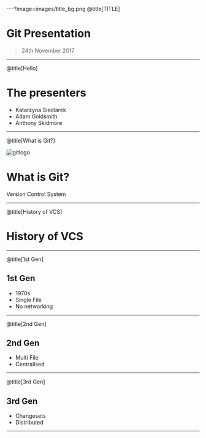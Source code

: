 ---?image=images/title_bg.png
@title[TITLE]
# Git Presentation
> 24th November 2017

---
@title[Hello]

# The presenters

* Katarzyna Siedlarek
* Adam Goldsmith
* Anthony Skidmore

---
@title[What is Git?]

![gitlogo](images/gitlogo.png&size=100x)
# What is Git?

Version Control System

---
@title[History of VCS]

# History of VCS

---
@title[1st Gen]

## 1st Gen
* 1970s
* Single File
* No networking

---
@title[2nd Gen]

## 2nd Gen
* Multi File
* Centralised

---
@title[3rd Gen]

## 3rd Gen
* Changesets
* Distributed

---

